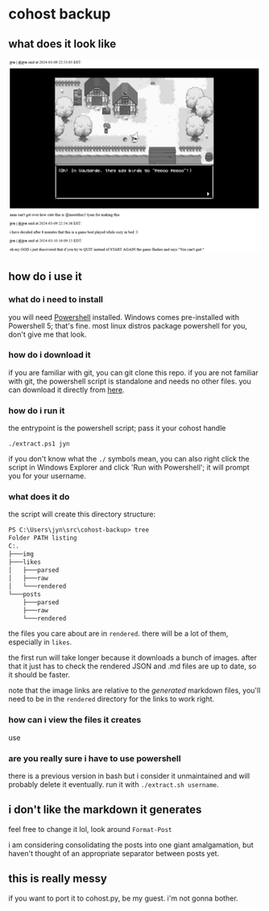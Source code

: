 # cohost backup

## what does it look like

![a screenshot of https://cohost.org/jyn/post/5004479-oh-my-god-i-just-dis rendered to html.](./example.png)

## how do i use it

### what do i need to install

you will need [Powershell][install pwsh] installed.
Windows comes pre-installed with Powershell 5; that's fine.
most linux distros package powershell for you, don't give me that look.

### how do i download it

if you are familiar with git, you can git clone this repo.
if you are not familiar with git, the powershell script is standalone and needs no other files. you can download it directly from [here](https://raw.githubusercontent.com/jyn514/cohost-backup/main/extract.ps1).

### how do i run it

the entrypoint is the powershell script; pass it your cohost handle
```
./extract.ps1 jyn
```

if you don't know what the `./` symbols mean, you can also right click the script in Windows Explorer and click 'Run with Powershell'; it will prompt you for your username.

### what does it do

the script will create this directory structure:
```
PS C:\Users\jyn\src\cohost-backup> tree
Folder PATH listing
C:.
├───img
├───likes
│   ├───parsed
│   ├───raw
│   └───rendered
└───posts
    ├───parsed
    ├───raw
    └───rendered
```
the files you care about are in `rendered`. there will be a lot of them, especially in `likes`.

the first run will take longer because it downloads a bunch of images. after that it just has to check the rendered JSON and .md files are up to date, so it should be faster.

note that the image links are relative to the *generated* markdown files, you'll need to be in the `rendered` directory for the links to work right.

### how can i view the files it creates

use 

### are you really sure i have to use powershell

there is a previous version in bash but i consider it unmaintained and will probably delete it eventually. run it with `./extract.sh username`.

## i don't like the markdown it generates

feel free to change it lol, look around `Format-Post`

i am considering consolidating the posts into one giant amalgamation, but haven't thought of an appropriate separator between posts yet.

## this is really messy

if you want to port it to cohost.py, be my guest. i'm not gonna bother.

[install pwsh]: https://learn.microsoft.com/en-us/powershell/scripting/install/installing-powershell?view=powershell-7.4
